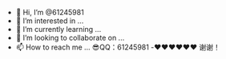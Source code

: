 - 👋 Hi, I’m @61245981
- 👀 I’m interested in ...
- 🌱 I’m currently learning ...
- 💞️ I’m looking to collaborate on ...
- 📫 How to reach me ...
😎QQ：61245981
-❤️❤️❤️❤️❤️❤️ 谢谢！

<!---
61245981/61245981 is a ✨ special ✨ repository because its `README.md` (this file) appears on your GitHub profile.
You can click the Preview link to take a look at your changes.
--->
